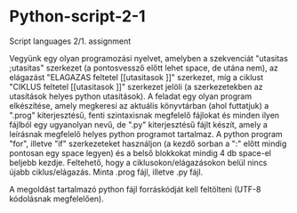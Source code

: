 # Python-script-2-1
Script languages 2/1. assignment

Vegyünk egy olyan programozási nyelvet, amelyben a szekvenciát "utasitas ;utasitas" szerkezet (a pontosvessző előtt lehet space, de utána nem), az elágazást "ELAGAZAS feltetel [[utasitasok ]]" szerkezet, míg a ciklust "CIKLUS feltetel [[utasitasok ]]" szerkezet jelöli (a szerkezetekben az utasítások helyes python utasítások). A feladat egy olyan program elkészítése, amely megkeresi az aktuális könyvtárban (ahol futtatjuk) a ".prog" kiterjesztésű, fenti szintaxisnak megfelelő fájlokat és minden ilyen fájlból egy ugyanolyan nevű, de ".py" kiterjesztésű fájlt készít, amely a leírásnak megfelelő helyes python programot tartalmaz. A python program "for", illetve "if" szerkezeteket használjon (a kezdő sorban a ":" előtt mindig pontosan egy space legyen) és a belső blokkokat mindig 4 db space-el beljebb kezdje. Feltehető, hogy a ciklusokon/elágazásokon belül nincs újabb ciklus/elágazás. Minta .prog fájl, illetve .py fájl.

A megoldást tartalmazó python fájl forráskódját kell feltölteni (UTF-8 kódolásnak megfelelően).